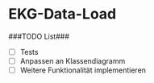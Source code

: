 EKG-Data-Load
=============
###TODO List###
- [ ] Tests
- [ ] Anpassen an Klassendiagramm
- [ ] Weitere Funktionalität implementieren
